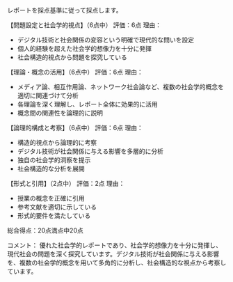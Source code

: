 レポートを採点基準に従って採点します。

【問題設定と社会学的視点】（6点中）
評価：6点
理由：
- デジタル技術と社会関係の変容という明確で現代的な問いを設定
- 個人的経験を超えた社会学的想像力を十分に発揮
- 社会構造的視点から問題を探究している

【理論・概念の活用】（6点中）
評価：6点
理由：
- メディア論、相互作用論、ネットワーク社会論など、複数の社会学的概念を適切に関連づけて分析
- 各理論を深く理解し、レポート全体に効果的に活用
- 概念間の関連性を論理的に説明

【論理的構成と考察】（6点中）
評価：6点
理由：
- 構造的視点から論理的に考察
- デジタル技術が社会関係に与える影響を多層的に分析
- 独自の社会学的洞察を提示
- 社会構造的な分析を展開

【形式と引用】（2点中）
評価：2点
理由：
- 授業の概念を正確に引用
- 参考文献を適切に示している
- 形式的要件を満たしている

総合得点：20点満点中20点

コメント：
優れた社会学的レポートであり、社会学的想像力を十分に発揮し、現代社会の問題を深く探究しています。デジタル技術が社会関係に与える影響を、複数の社会学的概念を用いて多角的に分析し、社会構造的な視点から考察しています。
